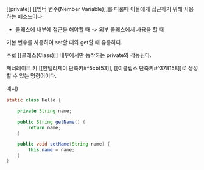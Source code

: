 [[private]] [[멤버 변수(Nember Variable)]]를 다룰때 이들에게 접근하기 위해 사용하는 메소드이다.
- 클래스에 내부에 접근을 해야할 때 -> 외부 클래스에서 사용을 할 때

기본 변수를 사용하여 set할 때와 get할 때 유용하다. 

주로 [[클래스(Class)]] 내부에서만 동작하는 private와 작동된다.

  

제너레이트 키 [[인텔리제이 단축키#^5cbf53]], [[이클립스 단축키#^378158]]로 생성할 수 있는 명령어이다.


예시)
```java
static class Hello {

	private String name;

	public String getName() {
		return name;
	}

	public void setName(String name) {
		this.name = name;
	}
}
```

